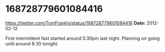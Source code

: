 # 168728779601084416
https://twitter.com/TomFrankly/status/168728779601084416
**Date:** 2012-02-12

First intermittent fast started around 5:30pm last night. Planning on going until around 8:30 tonight.
